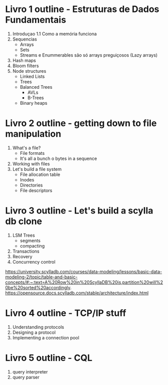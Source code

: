 # Livro 1 outline - Estruturas de Dados Fundamentais

1. Introduçao
    1.1 Como a memória funciona
2. Sequencias
    - Arrays
    - Sets
    - Streams e Enummerables são só arrays preguiçosos (Lazy arrays)
3. Hash maps
4. Bloom filters
5. Node structures
    - Linked Lists
    - Trees
    - Balanced Trees
        - AVLs
        - B-Trees
    - Binary heaps

# Livro 2 outline - getting down to file manipulation

1. What's a file?
    - File formats
    - It's all a bunch o bytes in a sequence
2. Working with files
3. Let's build a file system
    - File allocation table
    - Inodes
    - Directories
    - File descriptors

# Livro 3 outline - Let's build a scylla db clone

1. LSM Trees
    - segments
    - compacting
2. Transactions
3. Recovery
4. Concurrency control

https://university.scylladb.com/courses/data-modeling/lessons/basic-data-modeling-2/topic/table-and-basic-concepts/#:~:text=A%20Row%20in%20ScyllaDB%20is,partition%20will%20be%20sorted%20accordingly.
https://opensource.docs.scylladb.com/stable/architecture/index.html

# Livro 4 outline - TCP/IP stuff

1. Understanding protocols
2. Designing a protocol
3. Implementing a connection pool

# Livro 5 outline - CQL

1. query interpreter
2. query parser

